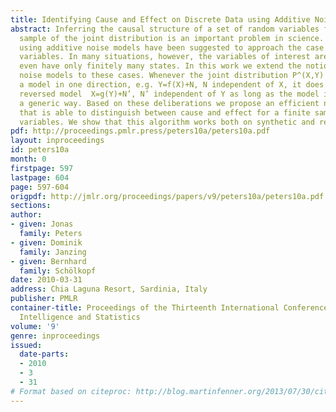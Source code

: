 ```yaml
---
title: Identifying Cause and Effect on Discrete Data using Additive Noise Models
abstract: Inferring the causal structure of a set of random variables from a finite
  sample of the joint distribution is an important problem in science. Recently, methods
  using additive noise models have been suggested to approach the case of continuous
  variables. In many situations, however, the variables of interest are discrete or
  even have only finitely many states. In this work we extend the notion of additive
  noise models to these cases. Whenever the joint distribution P^(X,Y) admits such
  a model in one direction, e.g. Y=f(X)+N, N independent of X, it does not admit the
  reversed model  X=g(Y)+N’, N’ independent of Y as long as the model is chosen in
  a generic way. Based on these deliberations we propose an efficient new algorithm
  that is able to distinguish between cause and effect for a finite sample of discrete
  variables. We show that this algorithm works both on synthetic and real data sets.
pdf: http://proceedings.pmlr.press/peters10a/peters10a.pdf
layout: inproceedings
id: peters10a
month: 0
firstpage: 597
lastpage: 604
page: 597-604
origpdf: http://jmlr.org/proceedings/papers/v9/peters10a/peters10a.pdf
sections: 
author:
- given: Jonas
  family: Peters
- given: Dominik
  family: Janzing
- given: Bernhard
  family: Schölkopf
date: 2010-03-31
address: Chia Laguna Resort, Sardinia, Italy
publisher: PMLR
container-title: Proceedings of the Thirteenth International Conference on Artificial
  Intelligence and Statistics
volume: '9'
genre: inproceedings
issued:
  date-parts:
  - 2010
  - 3
  - 31
# Format based on citeproc: http://blog.martinfenner.org/2013/07/30/citeproc-yaml-for-bibliographies/
---
```

